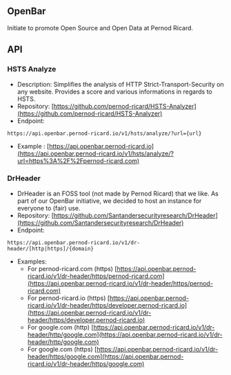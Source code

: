 ## OpenBar

Initiate to promote Open Source and Open Data at Pernod Ricard.

## API

### HSTS Analyze
- Description: Simplifies the analysis of HTTP Strict-Transport-Security on any website. Provides a score and various informations in regards to HSTS.
- Repository: [https://github.com/pernod-ricard/HSTS-Analyzer](https://github.com/pernod-ricard/HSTS-Analyzer)
- Endpoint: 
```
https://api.openbar.pernod-ricard.io/v1/hsts/analyze/?url={url}
```
- Example : [https://api.openbar.pernod-ricard.io](https://api.openbar.pernod-ricard.io/v1/hsts/analyze/?url=https%3A%2F%2Fpernod-ricard.com)

### DrHeader
- DrHeader is an FOSS tool (not made by Pernod Ricard) that we like. As part of our OpenBar initiative, we decided to host an instance for everyone to (fair) use.
- Repository: [https://github.com/Santandersecurityresearch/DrHeader](https://github.com/Santandersecurityresearch/DrHeader)
- Endpoint: 
```
https://api.openbar.pernod-ricard.io/v1/dr-header/[http|https]/{domain}
```
- Examples:
  - For pernod-ricard.com (https) [https://api.openbar.pernod-ricard.io/v1/dr-header/https/pernod-ricard.com](https://api.openbar.pernod-ricard.io/v1/dr-header/https/pernod-ricard.com)
  - For pernod-ricard.io (https) [https://api.openbar.pernod-ricard.io/v1/dr-header/https/developer.pernod-ricard.io](https://api.openbar.pernod-ricard.io/v1/dr-header/https/developer.pernod-ricard.io)
  - For google.com (http) [https://api.openbar.pernod-ricard.io/v1/dr-header/http/google.com](https://api.openbar.pernod-ricard.io/v1/dr-header/http/google.com)
  - For google.com (https) [https://api.openbar.pernod-ricard.io/v1/dr-header/https/google.com](https://api.openbar.pernod-ricard.io/v1/dr-header/https/google.com)
